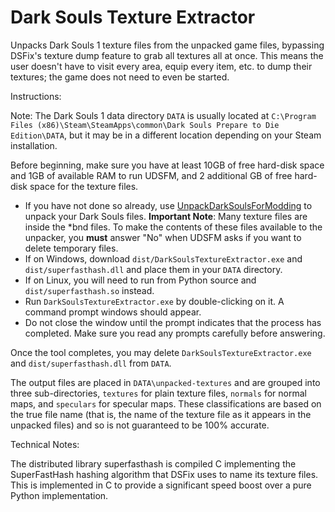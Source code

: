 # Dark Souls Texture Extractor
Unpacks Dark Souls 1 texture files from the unpacked game files, bypassing DSFix's texture dump feature to grab all textures all at once. This means the user doesn't have
to visit every area, equip every item, etc. to dump their textures; the game does not need to even be started.

Instructions:

Note: The Dark Souls 1 data directory `DATA` is usually located at `C:\Program Files (x86)\Steam\SteamApps\common\Dark Souls Prepare to Die Edition\DATA`, but it may be in
a different location depending on your Steam installation.

Before beginning, make sure you have at least 10GB of free hard-disk space and 1GB of available RAM to run UDSFM, and 2 additional GB of free hard-disk space for the texture files.

* If you have not done so already, use [UnpackDarkSoulsForModding](https://github.com/HotPocketRemix/UnpackDarkSoulsForModding) to unpack your Dark Souls files. **Important Note**: Many texture files are inside the *bnd files. To make the contents of these files available to the unpacker, you **must** answer "No" when UDSFM asks if you want to delete temporary files.
* If on Windows, download `dist/DarkSoulsTextureExtractor.exe` and `dist/superfasthash.dll` and place them in your `DATA` directory.
* If on Linux, you will need to run from Python source and `dist/superfasthash.so` instead.
* Run `DarkSoulsTextureExtractor.exe` by double-clicking on it. A command prompt windows should appear.
* Do not close the window until the prompt indicates that the process has completed. Make sure you read any prompts carefully before answering.

Once the tool completes, you may delete `DarkSoulsTextureExtractor.exe` and `dist/superfasthash.dll` from `DATA`.

The output files are placed in `DATA\unpacked-textures` and are grouped into three sub-directories, `textures` for plain texture files, `normals` for normal maps, and `speculars` for specular maps.
These classifications are based on the true file name (that is, the name of the texture file as it appears in the unpacked files) and so is not guaranteed to be 100% accurate.

Technical Notes:

The distributed library superfasthash is compiled C implementing the SuperFastHash hashing algorithm that DSFix uses to name its texture files. This is implemented in C to provide a significant speed boost over a pure Python implementation.
